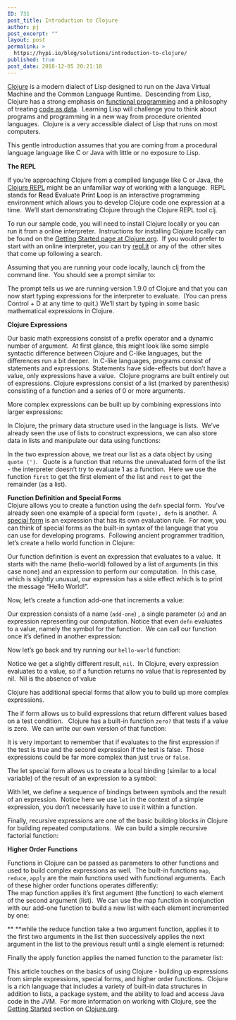 ```yaml
---
ID: 731
post_title: Introduction to Clojure
author: pj
post_excerpt: ""
layout: post
permalink: >
  https://hypi.io/blog/solutions/introduction-to-clojure/
published: true
post_date: 2018-12-05 20:21:18
---
```

<!-- wp:paragraph -->

[Clojure][1] is a modern dialect of Lisp designed to run on the Java Virtual Machine and the Common Language Runtime.  Descending from Lisp, Clojure has a strong emphasis on [functional programming][2] and a philosophy of treating [code as data][3].  Learning Lisp will challenge you to think about programs and programming in a new way from procedure oriented languages.  Clojure is a very accessible dialect of Lisp that runs on most computers.  


<!-- /wp:paragraph -->

<!-- wp:paragraph -->

This gentle introduction assumes that you are coming from a procedural language language like C or Java with little or no exposure to Lisp. 

<!-- /wp:paragraph -->

<!-- wp:paragraph -->

**The REPL**  


<!-- /wp:paragraph -->

<!-- wp:paragraph -->

If you’re approaching Clojure from a compiled language like C or Java, the [Clojure REPL][4] might be an unfamiliar way of working with a language.  REPL stands for **R**ead **E**valuate **P**rint **L**oop is an interactive programming environment which allows you to develop Clojure code one expression at a time.  We’ll start demonstrating Clojure through the Clojure REPL tool clj.   


<!-- /wp:paragraph -->

<!-- wp:paragraph -->

To run our sample code, you will need to install Clojure locally or you can run it from a online interpreter.  Instructions for installing Clojure locally can be found on the [Getting Started page at Clojure.org][5].  If you would prefer to start with an online interpreter, you can try [repl.it][6] or any of the  other sites that come up following a search.  


<!-- /wp:paragraph -->

<!-- wp:paragraph -->

Assuming that you are running your code locally, launch clj from the command line.  You should see a prompt similar to:

<!-- /wp:paragraph -->

<!-- wp:kebo/code {"lang":"Haskell","content":"Clojure 1.9.0\nuser=\u003e","highlighted":"\n                \u003cdiv class=\u0022kbco-block kbco-github\u0022\u003e\n                    \n                    \u003cdiv class=\u0022kbco-code\u0022\u003e\u003cdiv class=\u0022kbco-lines\u0022\u003e\u003cpre class=\u0022kbco-line\u0022\u003e\u003cspan class=\u0022kbco-variable-2\u0022\u003eClojure\u003c/span\u003e\u0026nbsp;\u003cspan class=\u0022kbco-number\u0022\u003e1.9\u003c/span\u003e\u003cspan class=\u0022kbco-builtin\u0022\u003e.\u003c/span\u003e\u003cspan class=\u0022kbco-number\u0022\u003e0\u003c/span\u003e\u003c/pre\u003e\u003cpre class=\u0022kbco-line\u0022\u003e\u003cspan class=\u0022kbco-variable\u0022\u003euser\u003c/span\u003e\u003cspan class=\u0022kbco-keyword\u0022\u003e=\u0026#x3E;\u003c/span\u003e\u003c/pre\u003e\u003c/div\u003e\u003c/div\u003e\n                \u003c/div\u003e"} /-->

<!-- wp:paragraph -->

The prompt tells us we are running version 1.9.0 of Clojure and that you can now start typing expressions for the interpreter to evaluate.  (You can press Control + D at any time to quit.) We’ll start by typing in some basic mathematical expressions in Clojure.  


<!-- /wp:paragraph -->

<!-- wp:paragraph -->

**Clojure Expressions**

<!-- /wp:paragraph -->

<!-- wp:kebo/code {"lang":"Haskell","content":"user=\u003e (+ 1 3 5)\n9\nuser=\u003e (* 2 4)\n8\nuser=\u003e (/ 4 2 2)\n1","highlighted":"\n                \u003cdiv class=\u0022kbco-block kbco-github\u0022\u003e\n                    \n                    \u003cdiv class=\u0022kbco-code\u0022\u003e\u003cdiv class=\u0022kbco-lines\u0022\u003e\u003cpre class=\u0022kbco-line\u0022\u003e\u003cspan class=\u0022kbco-variable\u0022\u003euser\u003c/span\u003e\u003cspan class=\u0022kbco-keyword\u0022\u003e=\u0026#x3E;\u003c/span\u003e\u0026nbsp;(\u003cspan class=\u0022kbco-builtin\u0022\u003e+\u003c/span\u003e\u0026nbsp;\u003cspan class=\u0022kbco-number\u0022\u003e1\u003c/span\u003e\u0026nbsp;\u003cspan class=\u0022kbco-number\u0022\u003e3\u003c/span\u003e\u0026nbsp;\u003cspan class=\u0022kbco-number\u0022\u003e5\u003c/span\u003e)\u003c/pre\u003e\u003cpre class=\u0022kbco-line\u0022\u003e\u003cspan class=\u0022kbco-number\u0022\u003e9\u003c/span\u003e\u003c/pre\u003e\u003cpre class=\u0022kbco-line\u0022\u003e\u003cspan class=\u0022kbco-variable\u0022\u003euser\u003c/span\u003e\u003cspan class=\u0022kbco-keyword\u0022\u003e=\u0026#x3E;\u003c/span\u003e\u0026nbsp;(\u003cspan class=\u0022kbco-builtin\u0022\u003e*\u003c/span\u003e\u0026nbsp;\u003cspan class=\u0022kbco-number\u0022\u003e2\u003c/span\u003e\u0026nbsp;\u003cspan class=\u0022kbco-number\u0022\u003e4\u003c/span\u003e)\u003c/pre\u003e\u003cpre class=\u0022kbco-line\u0022\u003e\u003cspan class=\u0022kbco-number\u0022\u003e8\u003c/span\u003e\u003c/pre\u003e\u003cpre class=\u0022kbco-line\u0022\u003e\u003cspan class=\u0022kbco-variable\u0022\u003euser\u003c/span\u003e\u003cspan class=\u0022kbco-keyword\u0022\u003e=\u0026#x3E;\u003c/span\u003e\u0026nbsp;(\u003cspan class=\u0022kbco-builtin\u0022\u003e/\u003c/span\u003e\u0026nbsp;\u003cspan class=\u0022kbco-number\u0022\u003e4\u003c/span\u003e\u0026nbsp;\u003cspan class=\u0022kbco-number\u0022\u003e2\u003c/span\u003e\u0026nbsp;\u003cspan class=\u0022kbco-number\u0022\u003e2\u003c/span\u003e)\u003c/pre\u003e\u003cpre class=\u0022kbco-line\u0022\u003e\u003cspan class=\u0022kbco-number\u0022\u003e1\u003c/span\u003e\u003c/pre\u003e\u003c/div\u003e\u003c/div\u003e\n                \u003c/div\u003e"} /-->

<!-- wp:paragraph -->

Our basic math expressions consist of a prefix operator and a dynamic number of argument.  At first glance, this might look like some simple syntactic difference between Clojure and C-like languages, but the differences run a bit deeper.  In C-like languages, programs consist of statements and expressions. Statements have side-effects but don’t have a value, only expressions have a value.  Clojure programs are built entirely out of expressions. Clojure expressions consist of a list (marked by parenthesis) consisting of a function and a series of 0 or more arguments.

<!-- /wp:paragraph -->

<!-- wp:paragraph -->

More complex expressions can be built up by combining expressions into larger expressions:  


<!-- /wp:paragraph -->

<!-- wp:kebo/code {"lang":"Haskell","content":"user=\u003e (+ (/ 4 2) (* 3 2) (+ 1 3 7))\n19","highlighted":"\n                \u003cdiv class=\u0022kbco-block kbco-github\u0022\u003e\n                    \n                    \u003cdiv class=\u0022kbco-code\u0022\u003e\u003cdiv class=\u0022kbco-lines\u0022\u003e\u003cpre class=\u0022kbco-line\u0022\u003e\u003cspan class=\u0022kbco-variable\u0022\u003euser\u003c/span\u003e\u003cspan class=\u0022kbco-keyword\u0022\u003e=\u0026#x3E;\u003c/span\u003e\u0026nbsp;(\u003cspan class=\u0022kbco-builtin\u0022\u003e+\u003c/span\u003e\u0026nbsp;(\u003cspan class=\u0022kbco-builtin\u0022\u003e/\u003c/span\u003e\u0026nbsp;\u003cspan class=\u0022kbco-number\u0022\u003e4\u003c/span\u003e\u0026nbsp;\u003cspan class=\u0022kbco-number\u0022\u003e2\u003c/span\u003e)\u0026nbsp;(\u003cspan class=\u0022kbco-builtin\u0022\u003e*\u003c/span\u003e\u0026nbsp;\u003cspan class=\u0022kbco-number\u0022\u003e3\u003c/span\u003e\u0026nbsp;\u003cspan class=\u0022kbco-number\u0022\u003e2\u003c/span\u003e)\u0026nbsp;(\u003cspan class=\u0022kbco-builtin\u0022\u003e+\u003c/span\u003e\u0026nbsp;\u003cspan class=\u0022kbco-number\u0022\u003e1\u003c/span\u003e\u0026nbsp;\u003cspan class=\u0022kbco-number\u0022\u003e3\u003c/span\u003e\u0026nbsp;\u003cspan class=\u0022kbco-number\u0022\u003e7\u003c/span\u003e))\u003c/pre\u003e\u003cpre class=\u0022kbco-line\u0022\u003e\u003cspan class=\u0022kbco-number\u0022\u003e19\u003c/span\u003e\u003c/pre\u003e\u003c/div\u003e\u003c/div\u003e\n                \u003c/div\u003e"} /-->

<!-- wp:paragraph -->

In Clojure, the primary data structure used in the language is lists.  We’ve already seen the use of lists to construct expressions, we can also store data in lists and manipulate our data using functions:

<!-- /wp:paragraph -->

<!-- wp:kebo/code {"lang":"Haskell","content":"user=\u003e (first '(1 2 3 4 5))\n1\nuser=\u003e (rest '(1 2 3 4 5))\n(2 3 4 5)","highlighted":"\n                \u003cdiv class=\u0022kbco-block kbco-github\u0022\u003e\n                    \n                    \u003cdiv class=\u0022kbco-code\u0022\u003e\u003cdiv class=\u0022kbco-lines\u0022\u003e\u003cpre class=\u0022kbco-line\u0022\u003e\u003cspan class=\u0022kbco-variable\u0022\u003euser\u003c/span\u003e\u003cspan class=\u0022kbco-keyword\u0022\u003e=\u0026#x3E;\u003c/span\u003e\u0026nbsp;(\u003cspan class=\u0022kbco-variable\u0022\u003efirst\u003c/span\u003e\u0026nbsp;\u003cspan class=\u0022kbco-string error\u0022\u003e\u0026#x27;(\u003c/span\u003e\u003cspan class=\u0022kbco-number\u0022\u003e1\u003c/span\u003e\u0026nbsp;\u003cspan class=\u0022kbco-number\u0022\u003e2\u003c/span\u003e\u0026nbsp;\u003cspan class=\u0022kbco-number\u0022\u003e3\u003c/span\u003e\u0026nbsp;\u003cspan class=\u0022kbco-number\u0022\u003e4\u003c/span\u003e\u0026nbsp;\u003cspan class=\u0022kbco-number\u0022\u003e5\u003c/span\u003e))\u003c/pre\u003e\u003cpre class=\u0022kbco-line\u0022\u003e\u003cspan class=\u0022kbco-number\u0022\u003e1\u003c/span\u003e\u003c/pre\u003e\u003cpre class=\u0022kbco-line\u0022\u003e\u003cspan class=\u0022kbco-variable\u0022\u003euser\u003c/span\u003e\u003cspan class=\u0022kbco-keyword\u0022\u003e=\u0026#x3E;\u003c/span\u003e\u0026nbsp;(\u003cspan class=\u0022kbco-variable\u0022\u003erest\u003c/span\u003e\u0026nbsp;\u003cspan class=\u0022kbco-string error\u0022\u003e\u0026#x27;(\u003c/span\u003e\u003cspan class=\u0022kbco-number\u0022\u003e1\u003c/span\u003e\u0026nbsp;\u003cspan class=\u0022kbco-number\u0022\u003e2\u003c/span\u003e\u0026nbsp;\u003cspan class=\u0022kbco-number\u0022\u003e3\u003c/span\u003e\u0026nbsp;\u003cspan class=\u0022kbco-number\u0022\u003e4\u003c/span\u003e\u0026nbsp;\u003cspan class=\u0022kbco-number\u0022\u003e5\u003c/span\u003e))\u003c/pre\u003e\u003cpre class=\u0022kbco-line\u0022\u003e(\u003cspan class=\u0022kbco-number\u0022\u003e2\u003c/span\u003e\u0026nbsp;\u003cspan class=\u0022kbco-number\u0022\u003e3\u003c/span\u003e\u0026nbsp;\u003cspan class=\u0022kbco-number\u0022\u003e4\u003c/span\u003e\u0026nbsp;\u003cspan class=\u0022kbco-number\u0022\u003e5\u003c/span\u003e)\u003c/pre\u003e\u003c/div\u003e\u003c/div\u003e\n                \u003c/div\u003e"} /-->

<!-- wp:paragraph -->

In the two expression above, we treat our list as a data object by using `quote (')`.   Quote is a function that returns the unevaluated form of the list - the interpreter doesn’t try to evaluate 1 as a function.  Here we use the function `first` to get the first element of the list and `rest` to get the remainder (as a list).  


<!-- /wp:paragraph -->

<!-- wp:paragraph -->

**Function Definition and Special Forms**  
Clojure allows you to create a function using the `defn` special form.  You’ve already seen one example of a special form `(quote), defn` is another.  A [special form][7] is an expression that has its own evaluation rule.  For now, you can think of special forms as the built-in syntax of the language that you can use for developing programs.  Following ancient programmer tradition, let’s create a hello world function in Clojure:

<!-- /wp:paragraph -->

<!-- wp:kebo/code {"lang":"Haskell","content":"user=\u003e (defn hello-world [] (print \u0022Hello World!\\n\u0022))\n#'user/hello-world","highlighted":"\n                \u003cdiv class=\u0022kbco-block kbco-github\u0022\u003e\n                    \n                    \u003cdiv class=\u0022kbco-code\u0022\u003e\u003cdiv class=\u0022kbco-lines\u0022\u003e\u003cpre class=\u0022kbco-line\u0022\u003e\u003cspan class=\u0022kbco-variable\u0022\u003euser\u003c/span\u003e\u003cspan class=\u0022kbco-keyword\u0022\u003e=\u0026#x3E;\u003c/span\u003e\u0026nbsp;(\u003cspan class=\u0022kbco-variable\u0022\u003edefn\u003c/span\u003e\u0026nbsp;\u003cspan class=\u0022kbco-variable\u0022\u003ehello\u003c/span\u003e\u003cspan class=\u0022kbco-builtin\u0022\u003e-\u003c/span\u003e\u003cspan class=\u0022kbco-variable\u0022\u003eworld\u003c/span\u003e\u0026nbsp;[]\u0026nbsp;(\u003cspan class=\u0022kbco-builtin\u0022\u003eprint\u003c/span\u003e\u0026nbsp;\u003cspan class=\u0022kbco-string\u0022\u003e\u0026#x22;Hello World!\\n\u0026#x22;\u003c/span\u003e))\u003c/pre\u003e\u003cpre class=\u0022kbco-line\u0022\u003e\u003cspan class=\u0022kbco-variable\u0022\u003e#\u003c/span\u003e\u003cspan class=\u0022kbco-string error\u0022\u003e\u0026#x27;u\u003c/span\u003e\u003cspan class=\u0022kbco-variable\u0022\u003eser\u003c/span\u003e\u003cspan class=\u0022kbco-builtin\u0022\u003e/\u003c/span\u003e\u003cspan class=\u0022kbco-variable\u0022\u003ehello\u003c/span\u003e\u003cspan class=\u0022kbco-builtin\u0022\u003e-\u003c/span\u003e\u003cspan class=\u0022kbco-variable\u0022\u003eworld\u003c/span\u003e\u003c/pre\u003e\u003c/div\u003e\u003c/div\u003e\n                \u003c/div\u003e"} /-->

<!-- wp:paragraph -->

Our function definition is event an expression that evaluates to a value.  It starts with the name (hello-world) followed by a list of arguments (in this case none) and an expression to perform our computation.  In this case, which is slightly unusual, our expression has a side effect which is to print the message “Hello World!”.  


<!-- /wp:paragraph -->

<!-- wp:paragraph -->

Now, let’s create a function add-one that increments a value:  


<!-- /wp:paragraph -->

<!-- wp:kebo/code {"lang":"Haskell","content":"user=\u003e (defn add-one [x] (+ 1 x))\n#'user/add-one","highlighted":"\n                \u003cdiv class=\u0022kbco-block kbco-github\u0022\u003e\n                    \n                    \u003cdiv class=\u0022kbco-code\u0022\u003e\u003cdiv class=\u0022kbco-lines\u0022\u003e\u003cpre class=\u0022kbco-line\u0022\u003e\u003cspan class=\u0022kbco-variable\u0022\u003euser\u003c/span\u003e\u003cspan class=\u0022kbco-keyword\u0022\u003e=\u0026#x3E;\u003c/span\u003e\u0026nbsp;(\u003cspan class=\u0022kbco-variable\u0022\u003edefn\u003c/span\u003e\u0026nbsp;\u003cspan class=\u0022kbco-variable\u0022\u003eadd\u003c/span\u003e\u003cspan class=\u0022kbco-builtin\u0022\u003e-\u003c/span\u003e\u003cspan class=\u0022kbco-variable\u0022\u003eone\u003c/span\u003e\u0026nbsp;[\u003cspan class=\u0022kbco-variable\u0022\u003ex\u003c/span\u003e]\u0026nbsp;(\u003cspan class=\u0022kbco-builtin\u0022\u003e+\u003c/span\u003e\u0026nbsp;\u003cspan class=\u0022kbco-number\u0022\u003e1\u003c/span\u003e\u0026nbsp;\u003cspan class=\u0022kbco-variable\u0022\u003ex\u003c/span\u003e))\u003c/pre\u003e\u003cpre class=\u0022kbco-line\u0022\u003e\u003cspan class=\u0022kbco-variable\u0022\u003e#\u003c/span\u003e\u003cspan class=\u0022kbco-string error\u0022\u003e\u0026#x27;u\u003c/span\u003e\u003cspan class=\u0022kbco-variable\u0022\u003eser\u003c/span\u003e\u003cspan class=\u0022kbco-builtin\u0022\u003e/\u003c/span\u003e\u003cspan class=\u0022kbco-variable\u0022\u003eadd\u003c/span\u003e\u003cspan class=\u0022kbco-builtin\u0022\u003e-\u003c/span\u003e\u003cspan class=\u0022kbco-variable\u0022\u003eone\u003c/span\u003e\u003c/pre\u003e\u003c/div\u003e\u003c/div\u003e\n                \u003c/div\u003e"} /-->

<!-- wp:paragraph -->

Our expression consists of a name (`add-one`) , a single parameter (`x`) and an expression representing our computation. Notice that even `defn` evaluates to a value, namely the symbol for the function.  We can call our function once it’s defined in another expression:  


<!-- /wp:paragraph -->

<!-- wp:kebo/code {"lang":"Haskell","content":"user=\u003e (add-one 1)\n2\nuser=\u003e (add-one (add-one (add-one 1)))\n4","highlighted":"\n                \u003cdiv class=\u0022kbco-block kbco-github\u0022\u003e\n                    \n                    \u003cdiv class=\u0022kbco-code\u0022\u003e\u003cdiv class=\u0022kbco-lines\u0022\u003e\u003cpre class=\u0022kbco-line\u0022\u003e\u003cspan class=\u0022kbco-variable\u0022\u003euser\u003c/span\u003e\u003cspan class=\u0022kbco-keyword\u0022\u003e=\u0026#x3E;\u003c/span\u003e\u0026nbsp;(\u003cspan class=\u0022kbco-variable\u0022\u003eadd\u003c/span\u003e\u003cspan class=\u0022kbco-builtin\u0022\u003e-\u003c/span\u003e\u003cspan class=\u0022kbco-variable\u0022\u003eone\u003c/span\u003e\u0026nbsp;\u003cspan class=\u0022kbco-number\u0022\u003e1\u003c/span\u003e)\u003c/pre\u003e\u003cpre class=\u0022kbco-line\u0022\u003e\u003cspan class=\u0022kbco-number\u0022\u003e2\u003c/span\u003e\u003c/pre\u003e\u003cpre class=\u0022kbco-line\u0022\u003e\u003cspan class=\u0022kbco-variable\u0022\u003euser\u003c/span\u003e\u003cspan class=\u0022kbco-keyword\u0022\u003e=\u0026#x3E;\u003c/span\u003e\u0026nbsp;(\u003cspan class=\u0022kbco-variable\u0022\u003eadd\u003c/span\u003e\u003cspan class=\u0022kbco-builtin\u0022\u003e-\u003c/span\u003e\u003cspan class=\u0022kbco-variable\u0022\u003eone\u003c/span\u003e\u0026nbsp;(\u003cspan class=\u0022kbco-variable\u0022\u003eadd\u003c/span\u003e\u003cspan class=\u0022kbco-builtin\u0022\u003e-\u003c/span\u003e\u003cspan class=\u0022kbco-variable\u0022\u003eone\u003c/span\u003e\u0026nbsp;(\u003cspan class=\u0022kbco-variable\u0022\u003eadd\u003c/span\u003e\u003cspan class=\u0022kbco-builtin\u0022\u003e-\u003c/span\u003e\u003cspan class=\u0022kbco-variable\u0022\u003eone\u003c/span\u003e\u0026nbsp;\u003cspan class=\u0022kbco-number\u0022\u003e1\u003c/span\u003e)))\u003c/pre\u003e\u003cpre class=\u0022kbco-line\u0022\u003e\u003cspan class=\u0022kbco-number\u0022\u003e4\u003c/span\u003e\u003c/pre\u003e\u003c/div\u003e\u003c/div\u003e\n                \u003c/div\u003e"} /-->

<!-- wp:paragraph -->

Now let’s go back and try running our `hello-world` function:

<!-- /wp:paragraph -->

<!-- wp:kebo/code {"lang":"Haskell","content":"user=\u003e (hello-world)\nHello World!\nnil","highlighted":"\n                \u003cdiv class=\u0022kbco-block kbco-github\u0022\u003e\n                    \n                    \u003cdiv class=\u0022kbco-code\u0022\u003e\u003cdiv class=\u0022kbco-lines\u0022\u003e\u003cpre class=\u0022kbco-line\u0022\u003e\u003cspan class=\u0022kbco-variable\u0022\u003euser\u003c/span\u003e\u003cspan class=\u0022kbco-keyword\u0022\u003e=\u0026#x3E;\u003c/span\u003e\u0026nbsp;(\u003cspan class=\u0022kbco-variable\u0022\u003ehello\u003c/span\u003e\u003cspan class=\u0022kbco-builtin\u0022\u003e-\u003c/span\u003e\u003cspan class=\u0022kbco-variable\u0022\u003eworld\u003c/span\u003e)\u003c/pre\u003e\u003cpre class=\u0022kbco-line\u0022\u003e\u003cspan class=\u0022kbco-variable-2\u0022\u003eHello\u003c/span\u003e\u0026nbsp;\u003cspan class=\u0022kbco-variable-2\u0022\u003eWorld\u003c/span\u003e\u003cspan class=\u0022kbco-variable\u0022\u003e!\u003c/span\u003e\u003c/pre\u003e\u003cpre class=\u0022kbco-line\u0022\u003e\u003cspan class=\u0022kbco-variable\u0022\u003enil\u003c/span\u003e\u003c/pre\u003e\u003c/div\u003e\u003c/div\u003e\n                \u003c/div\u003e"} /-->

<!-- wp:paragraph -->

Notice we get a slightly different result, `nil`.  In Clojure, every expression evaluates to a value, so if a function returns no value that is represented by nil.  Nil is the absence of value   


<!-- /wp:paragraph -->

<!-- wp:paragraph -->

Clojure has additional special forms that allow you to build up more complex expressions.  

<!-- /wp:paragraph -->

<!-- wp:paragraph -->

The if form allows us to build expressions that return different values based on a test condition.   Clojure has a built-in function `zero?` that tests if a value is zero.  We can write our own version of that function:

<!-- /wp:paragraph -->

<!-- wp:kebo/code {"lang":"Haskell","content":"user=\u003e (defn my-zero? [x] (if (= x 0) true false))\n#'user/is-zero?\nuser=\u003e (zero? 2)\nfalse\nuser=\u003e (is-zero? 0)\ntrue","highlighted":"\n                \u003cdiv class=\u0022kbco-block kbco-github\u0022\u003e\n                    \n                    \u003cdiv class=\u0022kbco-code\u0022\u003e\u003cdiv class=\u0022kbco-lines\u0022\u003e\u003cpre class=\u0022kbco-line\u0022\u003e\u003cspan class=\u0022kbco-variable\u0022\u003euser\u003c/span\u003e\u003cspan class=\u0022kbco-keyword\u0022\u003e=\u0026#x3E;\u003c/span\u003e\u0026nbsp;(\u003cspan class=\u0022kbco-variable\u0022\u003edefn\u003c/span\u003e\u0026nbsp;\u003cspan class=\u0022kbco-variable\u0022\u003emy\u003c/span\u003e\u003cspan class=\u0022kbco-builtin\u0022\u003e-\u003c/span\u003e\u003cspan class=\u0022kbco-variable\u0022\u003ezero\u003c/span\u003e\u003cspan class=\u0022kbco-variable\u0022\u003e?\u003c/span\u003e\u0026nbsp;[\u003cspan class=\u0022kbco-variable\u0022\u003ex\u003c/span\u003e]\u0026nbsp;(\u003cspan class=\u0022kbco-keyword\u0022\u003eif\u003c/span\u003e\u0026nbsp;(\u003cspan class=\u0022kbco-keyword\u0022\u003e=\u003c/span\u003e\u0026nbsp;\u003cspan class=\u0022kbco-variable\u0022\u003ex\u003c/span\u003e\u0026nbsp;\u003cspan class=\u0022kbco-number\u0022\u003e0\u003c/span\u003e)\u0026nbsp;\u003cspan class=\u0022kbco-variable\u0022\u003etrue\u003c/span\u003e\u0026nbsp;\u003cspan class=\u0022kbco-variable\u0022\u003efalse\u003c/span\u003e))\u003c/pre\u003e\u003cpre class=\u0022kbco-line\u0022\u003e\u003cspan class=\u0022kbco-variable\u0022\u003e#\u003c/span\u003e\u003cspan class=\u0022kbco-string error\u0022\u003e\u0026#x27;u\u003c/span\u003e\u003cspan class=\u0022kbco-variable\u0022\u003eser\u003c/span\u003e\u003cspan class=\u0022kbco-builtin\u0022\u003e/\u003c/span\u003e\u003cspan class=\u0022kbco-variable\u0022\u003eis\u003c/span\u003e\u003cspan class=\u0022kbco-builtin\u0022\u003e-\u003c/span\u003e\u003cspan class=\u0022kbco-variable\u0022\u003ezero\u003c/span\u003e\u003cspan class=\u0022kbco-variable\u0022\u003e?\u003c/span\u003e\u003c/pre\u003e\u003cpre class=\u0022kbco-line\u0022\u003e\u003cspan class=\u0022kbco-variable\u0022\u003euser\u003c/span\u003e\u003cspan class=\u0022kbco-keyword\u0022\u003e=\u0026#x3E;\u003c/span\u003e\u0026nbsp;(\u003cspan class=\u0022kbco-variable\u0022\u003ezero\u003c/span\u003e\u003cspan class=\u0022kbco-variable\u0022\u003e?\u003c/span\u003e\u0026nbsp;\u003cspan class=\u0022kbco-number\u0022\u003e2\u003c/span\u003e)\u003c/pre\u003e\u003cpre class=\u0022kbco-line\u0022\u003e\u003cspan class=\u0022kbco-variable\u0022\u003efalse\u003c/span\u003e\u003c/pre\u003e\u003cpre class=\u0022kbco-line\u0022\u003e\u003cspan class=\u0022kbco-variable\u0022\u003euser\u003c/span\u003e\u003cspan class=\u0022kbco-keyword\u0022\u003e=\u0026#x3E;\u003c/span\u003e\u0026nbsp;(\u003cspan class=\u0022kbco-variable\u0022\u003eis\u003c/span\u003e\u003cspan class=\u0022kbco-builtin\u0022\u003e-\u003c/span\u003e\u003cspan class=\u0022kbco-variable\u0022\u003ezero\u003c/span\u003e\u003cspan class=\u0022kbco-variable\u0022\u003e?\u003c/span\u003e\u0026nbsp;\u003cspan class=\u0022kbco-number\u0022\u003e0\u003c/span\u003e)\u003c/pre\u003e\u003cpre class=\u0022kbco-line\u0022\u003e\u003cspan class=\u0022kbco-variable\u0022\u003etrue\u003c/span\u003e\u003c/pre\u003e\u003c/div\u003e\u003c/div\u003e\n                \u003c/div\u003e"} /-->

<!-- wp:paragraph -->

It is very important to remember that if evaluates to the first expression if the test is true and the second expression if the test is false.  Those expressions could be far more complex than just `true` or `false`.  


<!-- /wp:paragraph -->

<!-- wp:paragraph -->

The let special form allows us to create a local binding (similar to a local variable) of the result of an expression to a symbol:

<!-- /wp:paragraph -->

<!-- wp:kebo/code {"lang":"Haskell","content":"user=\u003e (let [x 1 \n             y 2]\n        (+ x y))\n3","highlighted":"\n                \u003cdiv class=\u0022kbco-block kbco-github\u0022\u003e\n                    \n                    \u003cdiv class=\u0022kbco-code\u0022\u003e\u003cdiv class=\u0022kbco-lines\u0022\u003e\u003cpre class=\u0022kbco-line\u0022\u003e\u003cspan class=\u0022kbco-variable\u0022\u003euser\u003c/span\u003e\u003cspan class=\u0022kbco-keyword\u0022\u003e=\u0026#x3E;\u003c/span\u003e\u0026nbsp;(\u003cspan class=\u0022kbco-keyword\u0022\u003elet\u003c/span\u003e\u0026nbsp;[\u003cspan class=\u0022kbco-variable\u0022\u003ex\u003c/span\u003e\u0026nbsp;\u003cspan class=\u0022kbco-number\u0022\u003e1\u003c/span\u003e\u0026nbsp;\u003c/pre\u003e\u003cpre class=\u0022kbco-line\u0022\u003e             \u003cspan class=\u0022kbco-variable\u0022\u003ey\u003c/span\u003e\u0026nbsp;\u003cspan class=\u0022kbco-number\u0022\u003e2\u003c/span\u003e]\u003c/pre\u003e\u003cpre class=\u0022kbco-line\u0022\u003e        (\u003cspan class=\u0022kbco-builtin\u0022\u003e+\u003c/span\u003e\u0026nbsp;\u003cspan class=\u0022kbco-variable\u0022\u003ex\u003c/span\u003e\u0026nbsp;\u003cspan class=\u0022kbco-variable\u0022\u003ey\u003c/span\u003e))\u003c/pre\u003e\u003cpre class=\u0022kbco-line\u0022\u003e\u003cspan class=\u0022kbco-number\u0022\u003e3\u003c/span\u003e\u003c/pre\u003e\u003c/div\u003e\u003c/div\u003e\n                \u003c/div\u003e"} /-->

<!-- wp:paragraph -->

With let, we define a sequence of bindings between symbols and the result of an expression.  Notice here we use `let` in the context of a simple expression, you don’t necessarily have to use it within a function.  


<!-- /wp:paragraph -->

<!-- wp:paragraph -->

Finally, recursive expressions are one of the basic building blocks in Clojure for building repeated computations.  We can build a simple recursive factorial function:  


<!-- /wp:paragraph -->

<!-- wp:kebo/code {"lang":"Haskell","content":"(defn factorial [x] (if (\u003c= x 1) 1 (* x (factorial (- x 1)))))\n#'user/factorial\nuser=\u003e (factorial 3)\n6","highlighted":"\n                \u003cdiv class=\u0022kbco-block kbco-github\u0022\u003e\n                    \n                    \u003cdiv class=\u0022kbco-code\u0022\u003e\u003cdiv class=\u0022kbco-lines\u0022\u003e\u003cpre class=\u0022kbco-line\u0022\u003e(\u003cspan class=\u0022kbco-variable\u0022\u003edefn\u003c/span\u003e\u0026nbsp;\u003cspan class=\u0022kbco-variable\u0022\u003efactorial\u003c/span\u003e\u0026nbsp;[\u003cspan class=\u0022kbco-variable\u0022\u003ex\u003c/span\u003e]\u0026nbsp;(\u003cspan class=\u0022kbco-keyword\u0022\u003eif\u003c/span\u003e\u0026nbsp;(\u003cspan class=\u0022kbco-builtin\u0022\u003e\u0026#x3C;=\u003c/span\u003e\u0026nbsp;\u003cspan class=\u0022kbco-variable\u0022\u003ex\u003c/span\u003e\u0026nbsp;\u003cspan class=\u0022kbco-number\u0022\u003e1\u003c/span\u003e)\u0026nbsp;\u003cspan class=\u0022kbco-number\u0022\u003e1\u003c/span\u003e\u0026nbsp;(\u003cspan class=\u0022kbco-builtin\u0022\u003e*\u003c/span\u003e\u0026nbsp;\u003cspan class=\u0022kbco-variable\u0022\u003ex\u003c/span\u003e\u0026nbsp;(\u003cspan class=\u0022kbco-variable\u0022\u003efactorial\u003c/span\u003e\u0026nbsp;(\u003cspan class=\u0022kbco-builtin\u0022\u003e-\u003c/span\u003e\u0026nbsp;\u003cspan class=\u0022kbco-variable\u0022\u003ex\u003c/span\u003e\u0026nbsp;\u003cspan class=\u0022kbco-number\u0022\u003e1\u003c/span\u003e)))))\u003c/pre\u003e\u003cpre class=\u0022kbco-line\u0022\u003e\u003cspan class=\u0022kbco-variable\u0022\u003e#\u003c/span\u003e\u003cspan class=\u0022kbco-string error\u0022\u003e\u0026#x27;u\u003c/span\u003e\u003cspan class=\u0022kbco-variable\u0022\u003eser\u003c/span\u003e\u003cspan class=\u0022kbco-builtin\u0022\u003e/\u003c/span\u003e\u003cspan class=\u0022kbco-variable\u0022\u003efactorial\u003c/span\u003e\u003c/pre\u003e\u003cpre class=\u0022kbco-line\u0022\u003e\u003cspan class=\u0022kbco-variable\u0022\u003euser\u003c/span\u003e\u003cspan class=\u0022kbco-keyword\u0022\u003e=\u0026#x3E;\u003c/span\u003e\u0026nbsp;(\u003cspan class=\u0022kbco-variable\u0022\u003efactorial\u003c/span\u003e\u0026nbsp;\u003cspan class=\u0022kbco-number\u0022\u003e3\u003c/span\u003e)\u003c/pre\u003e\u003cpre class=\u0022kbco-line\u0022\u003e\u003cspan class=\u0022kbco-number\u0022\u003e6\u003c/span\u003e\u003c/pre\u003e\u003c/div\u003e\u003c/div\u003e\n                \u003c/div\u003e"} /-->

<!-- wp:paragraph -->

**Higher Order Functions**

<!-- /wp:paragraph -->

<!-- wp:paragraph -->

Functions in Clojure can be passed as parameters to other functions and used to build complex expressions as well.  The built-in functions `map`, `reduce`, `apply` are the main functions used with functional arguments.  Each of these higher order functions operates differently:  
The map function applies it’s first argument (the function) to each element of the second argument (list).  We can use the map function in conjunction with our add-one function to build a new list with each element incremented by one:

<!-- /wp:paragraph -->

<!-- wp:kebo/code {"lang":"Haskell","content":"(user=\u003e (map add-one '(1 2 3 4 5))\n(1 2 3 4 5)","highlighted":"\n                \u003cdiv class=\u0022kbco-block kbco-github\u0022\u003e\n                    \n                    \u003cdiv class=\u0022kbco-code\u0022\u003e\u003cdiv class=\u0022kbco-lines\u0022\u003e\u003cpre class=\u0022kbco-line\u0022\u003e(\u003cspan class=\u0022kbco-variable\u0022\u003euser\u003c/span\u003e\u003cspan class=\u0022kbco-keyword\u0022\u003e=\u0026#x3E;\u003c/span\u003e\u0026nbsp;(\u003cspan class=\u0022kbco-builtin\u0022\u003emap\u003c/span\u003e\u0026nbsp;\u003cspan class=\u0022kbco-variable\u0022\u003eadd\u003c/span\u003e\u003cspan class=\u0022kbco-builtin\u0022\u003e-\u003c/span\u003e\u003cspan class=\u0022kbco-variable\u0022\u003eone\u003c/span\u003e\u0026nbsp;\u003cspan class=\u0022kbco-string error\u0022\u003e\u0026#x27;(\u003c/span\u003e\u003cspan class=\u0022kbco-number\u0022\u003e1\u003c/span\u003e\u0026nbsp;\u003cspan class=\u0022kbco-number\u0022\u003e2\u003c/span\u003e\u0026nbsp;\u003cspan class=\u0022kbco-number\u0022\u003e3\u003c/span\u003e\u0026nbsp;\u003cspan class=\u0022kbco-number\u0022\u003e4\u003c/span\u003e\u0026nbsp;\u003cspan class=\u0022kbco-number\u0022\u003e5\u003c/span\u003e))\u003c/pre\u003e\u003cpre class=\u0022kbco-line\u0022\u003e(\u003cspan class=\u0022kbco-number\u0022\u003e1\u003c/span\u003e\u0026nbsp;\u003cspan class=\u0022kbco-number\u0022\u003e2\u003c/span\u003e\u0026nbsp;\u003cspan class=\u0022kbco-number\u0022\u003e3\u003c/span\u003e\u0026nbsp;\u003cspan class=\u0022kbco-number\u0022\u003e4\u003c/span\u003e\u0026nbsp;\u003cspan class=\u0022kbco-number\u0022\u003e5\u003c/span\u003e)\u003c/pre\u003e\u003c/div\u003e\u003c/div\u003e\n                \u003c/div\u003e"} /-->

<!-- wp:paragraph -->

** **while the reduce function take a two argument function, applies it to the first two arguments in the list then successively applies the next argument in the list to the previous result until a single element is returned:  


<!-- /wp:paragraph -->

<!-- wp:kebo/code {"lang":"Haskell","content":"user=\u003e (reduce + '(1 2 3 4 5))\n15","highlighted":"\n                \u003cdiv class=\u0022kbco-block kbco-github\u0022\u003e\n                    \n                    \u003cdiv class=\u0022kbco-code\u0022\u003e\u003cdiv class=\u0022kbco-lines\u0022\u003e\u003cpre class=\u0022kbco-line\u0022\u003e\u003cspan class=\u0022kbco-variable\u0022\u003euser\u003c/span\u003e\u003cspan class=\u0022kbco-keyword\u0022\u003e=\u0026#x3E;\u003c/span\u003e\u0026nbsp;(\u003cspan class=\u0022kbco-variable\u0022\u003ereduce\u003c/span\u003e\u0026nbsp;\u003cspan class=\u0022kbco-builtin\u0022\u003e+\u003c/span\u003e\u0026nbsp;\u003cspan class=\u0022kbco-string error\u0022\u003e\u0026#x27;(\u003c/span\u003e\u003cspan class=\u0022kbco-number\u0022\u003e1\u003c/span\u003e\u0026nbsp;\u003cspan class=\u0022kbco-number\u0022\u003e2\u003c/span\u003e\u0026nbsp;\u003cspan class=\u0022kbco-number\u0022\u003e3\u003c/span\u003e\u0026nbsp;\u003cspan class=\u0022kbco-number\u0022\u003e4\u003c/span\u003e\u0026nbsp;\u003cspan class=\u0022kbco-number\u0022\u003e5\u003c/span\u003e))\u003c/pre\u003e\u003cpre class=\u0022kbco-line\u0022\u003e\u003cspan class=\u0022kbco-number\u0022\u003e15\u003c/span\u003e\u003c/pre\u003e\u003c/div\u003e\u003c/div\u003e\n                \u003c/div\u003e"} /-->

<!-- wp:paragraph -->

Finally the apply function applies the named function to the parameter list:

<!-- /wp:paragraph -->

<!-- wp:kebo/code {"lang":"Haskell","content":"user=\u003e (apply add-one '(1))\n2","highlighted":"\n                \u003cdiv class=\u0022kbco-block kbco-github\u0022\u003e\n                    \n                    \u003cdiv class=\u0022kbco-code\u0022\u003e\u003cdiv class=\u0022kbco-lines\u0022\u003e\u003cpre class=\u0022kbco-line\u0022\u003e\u003cspan class=\u0022kbco-variable\u0022\u003euser\u003c/span\u003e\u003cspan class=\u0022kbco-keyword\u0022\u003e=\u0026#x3E;\u003c/span\u003e\u0026nbsp;(\u003cspan class=\u0022kbco-variable\u0022\u003eapply\u003c/span\u003e\u0026nbsp;\u003cspan class=\u0022kbco-variable\u0022\u003eadd\u003c/span\u003e\u003cspan class=\u0022kbco-builtin\u0022\u003e-\u003c/span\u003e\u003cspan class=\u0022kbco-variable\u0022\u003eone\u003c/span\u003e\u0026nbsp;\u003cspan class=\u0022kbco-string error\u0022\u003e\u0026#x27;(\u003c/span\u003e\u003cspan class=\u0022kbco-number\u0022\u003e1\u003c/span\u003e))\u003c/pre\u003e\u003cpre class=\u0022kbco-line\u0022\u003e\u003cspan class=\u0022kbco-number\u0022\u003e2\u003c/span\u003e\u003c/pre\u003e\u003c/div\u003e\u003c/div\u003e\n                \u003c/div\u003e"} /-->

<!-- wp:paragraph -->

This article touches on the basics of using Clojure - building up expressions from simple expressions, special forms, and higher order functions.  Clojure is a rich language that includes a variety of built-in data structures in addition to lists, a package system, and the ability to load and access Java code in the JVM.  For more information on working with Clojure, see the [Getting Started][5] section on [Clojure.org][1]. 

<!-- /wp:paragraph -->

 [1]: https://clojure.org/
 [2]: https://en.wikipedia.org/wiki/Functional_programming
 [3]: https://en.wikipedia.org/wiki/Homoiconicity
 [4]: https://clojure.org/guides/repl/introduction
 [5]: https://clojure.org/guides/getting_started
 [6]: http://repl.it
 [7]: https://clojure.org/reference/special_forms
